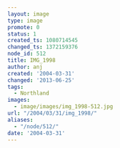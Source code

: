 ```yaml
---
layout: image
type: image
promote: 0
status: 1
created_ts: 1080714545
changed_ts: 1372159376
node_id: 512
title: IMG_1998
author: anj
created: '2004-03-31'
changed: '2013-06-25'
tags:
  - Northland
images:
  - image/images/img_1998-512.jpg
url: "/2004/03/31/img_1998/"
aliases:
  - "/node/512/"
date: '2004-03-31'
---
```


